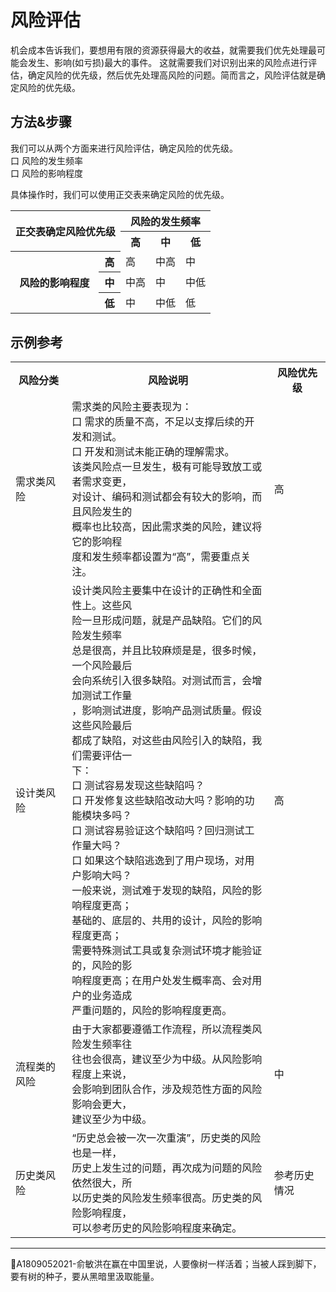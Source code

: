 # 风险评估

机会成本告诉我们，要想用有限的资源获得最大的收益，就需要我们优先处理最可能会发生、影响(如亏损)最大的事件。
这就需要我们对识别出来的风险点进行评估，确定风险的优先级，然后优先处理高风险的问题。简而言之，风险评估就是确定风险的优先级。

## 方法&步骤
我们可以从两个方面来进行风险评估，确定风险的优先级。   
口 风险的发生频率   
口 风险的影响程度

具体操作时，我们可以使用正交表来确定风险的优先级。
<table>
	<tr>
		<th rowspan="2" colspan="2">正交表确定风险优先级</th>
		<th colspan="3">风险的发生频率</th>
	</tr>
	<tr>
		<th>高</th>
		<th>中</th>
		<th>低</th>
	</tr>
	<tr>
		<th rowspan="3">风险的影响程度</th>
		<th>高</th>
		<td>高</td>
		<td>中高</td>
		<td>中</td>
	</tr>
	<tr>
		<th>中</th>
		<td>中高</td>
		<td>中</td>
		<td>中低</td>
	</tr>
	<tr>
		<th>低</th>
		<td>中</td>
		<td>中低</td>
		<td>低</td>
	</tr>
</table>

## 示例参考
<table>
	<tr>
		<th>风险分类</th>
		<th>风险说明</th>
		<th>风险优先级</th>
	</tr>
	<tr>
		<td>需求类风险</td>
		<td>需求类的风险主要表现为：<br>口 需求的质量不高，不足以支撑后续的开发和测试。<br>口 开发和测试未能正确的理解需求。<br>该类风险点一旦发生，极有可能导致放工或者需求变更，<br>对设计、编码和测试都会有较大的影响，而且风险发生的<br>概率也比较高，因此需求类的风险，建议将它的影响程<br>度和发生频率都设置为“高”，需要重点关注。</td>
		<td>高</td>		
	</tr>
	<tr>
		<td>设计类风险</td>
		<td>设计类风险主要集中在设计的正确性和全面性上。这些风<br>险一旦形成问题，就是产品缺陷。它们的风险发生频率<br>总是很高，并且比较麻烦是是，很多时候，一个风险最后<br>会向系统引入很多缺陷。对测试而言，会增加测试工作量<br>，影响测试进度，影响产品测试质量。假设这些风险最后<br>都成了缺陷，对这些由风险引入的缺陷，我们需要评估一<br>下：<br>口 测试容易发现这些缺陷吗？<br>口 开发修复这些缺陷改动大吗？影响的功能模块多吗？<br>口 测试容易验证这个缺陷吗？回归测试工作量大吗？<br>口 如果这个缺陷逃逸到了用户现场，对用户影响大吗？<br>一般来说，测试难于发现的缺陷，风险的影响程度更高；<br>基础的、底层的、共用的设计，风险的影响程度更高；<br>需要特殊测试工具或复杂测试环境才能验证的，风险的影<br>响程度更高；在用户处发生概率高、会对用户的业务造成<br>严重问题的，风险的影响程度更高。</td>
		<td>高</td>
	</tr>
	<tr>
		<td>流程类的风险</td>
		<td>由于大家都要遵循工作流程，所以流程类风险发生频率往<br>往也会很高，建议至少为中级。从风险影响程度上来说，<br>会影响到团队合作，涉及规范性方面的风险影响会更大，<br>建议至少为中级。</td>
		<td>中</td>
	</tr>
	<tr>
		<td>历史类风险</td>
		<td>“历史总会被一次一次重演”，历史类的风险也是一样，<br>历史上发生过的问题，再次成为问题的风险依然很大，所<br>以历史类的风险发生频率很高。历史类的风险影响程度，<br>可以参考历史的风险影响程度来确定。</td>
		<td>参考历史情况</td>	
	</tr>
</table>

* * * 
:bell:A1809052021-俞敏洪在赢在中国里说，人要像树一样活着；当被人踩到脚下，要有树的种子，要从黑暗里汲取能量。
